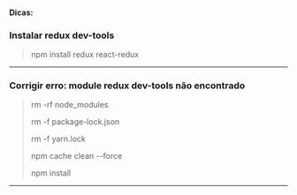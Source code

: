 #### Dicas:

### Instalar redux dev-tools
> npm install redux react-redux
------------------------------------------
### Corrigir erro:  module redux dev-tools não encontrado
><p> rm -rf node_modules</p>
><p> rm -f package-lock.json</p>
><p> rm -f yarn.lock</p>
><p> npm cache clean --force</p>
><p> npm install</p>
--------------------------------------------